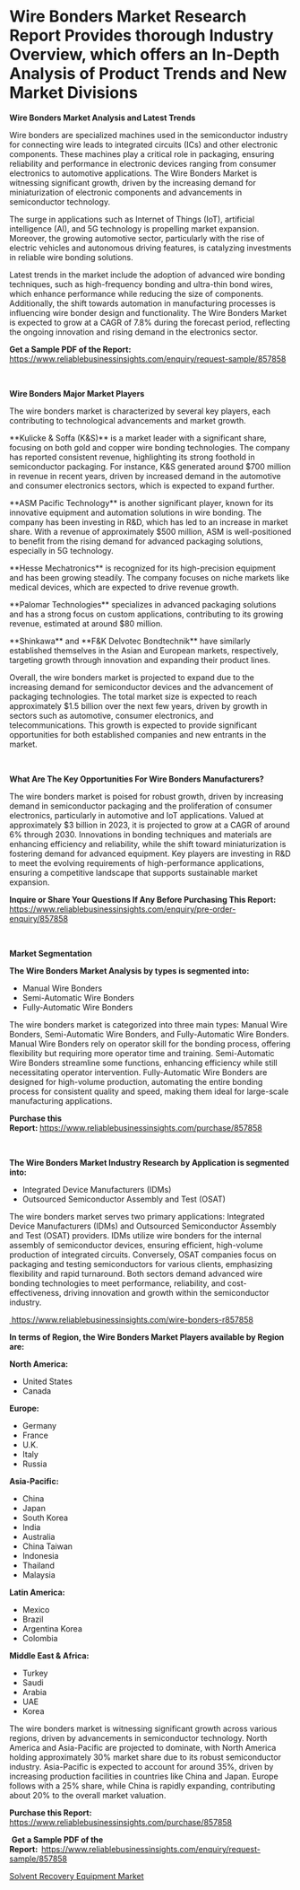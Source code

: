 <p><h1>Wire Bonders Market Research Report Provides thorough Industry Overview, which offers an In-Depth Analysis of Product Trends and New Market Divisions</h1></p><p><strong>Wire Bonders Market Analysis and Latest Trends</strong></p>
<p><p>Wire bonders are specialized machines used in the semiconductor industry for connecting wire leads to integrated circuits (ICs) and other electronic components. These machines play a critical role in packaging, ensuring reliability and performance in electronic devices ranging from consumer electronics to automotive applications. The Wire Bonders Market is witnessing significant growth, driven by the increasing demand for miniaturization of electronic components and advancements in semiconductor technology.</p><p>The surge in applications such as Internet of Things (IoT), artificial intelligence (AI), and 5G technology is propelling market expansion. Moreover, the growing automotive sector, particularly with the rise of electric vehicles and autonomous driving features, is catalyzing investments in reliable wire bonding solutions. </p><p>Latest trends in the market include the adoption of advanced wire bonding techniques, such as high-frequency bonding and ultra-thin bond wires, which enhance performance while reducing the size of components. Additionally, the shift towards automation in manufacturing processes is influencing wire bonder design and functionality. The Wire Bonders Market is expected to grow at a CAGR of 7.8% during the forecast period, reflecting the ongoing innovation and rising demand in the electronics sector.</p></p>
<p><strong>Get a Sample PDF of the Report:&nbsp;</strong> <a href="https://www.reliablebusinessinsights.com/enquiry/request-sample/857858?utm_campaign=2250&utm_medium=2&utm_source=Github&utm_content=ia&utm_term=17022025&utm_id=wire-bonders">https://www.reliablebusinessinsights.com/enquiry/request-sample/857858</a></p>
<p>&nbsp;</p>
<p><strong>Wire Bonders Major Market Players</strong></p>
<p><p>The wire bonders market is characterized by several key players, each contributing to technological advancements and market growth. </p><p>**Kulicke & Soffa (K&S)** is a market leader with a significant share, focusing on both gold and copper wire bonding technologies. The company has reported consistent revenue, highlighting its strong foothold in semiconductor packaging. For instance, K&S generated around $700 million in revenue in recent years, driven by increased demand in the automotive and consumer electronics sectors, which is expected to expand further.</p><p>**ASM Pacific Technology** is another significant player, known for its innovative equipment and automation solutions in wire bonding. The company has been investing in R&D, which has led to an increase in market share. With a revenue of approximately $500 million, ASM is well-positioned to benefit from the rising demand for advanced packaging solutions, especially in 5G technology.</p><p>**Hesse Mechatronics** is recognized for its high-precision equipment and has been growing steadily. The company focuses on niche markets like medical devices, which are expected to drive revenue growth. </p><p>**Palomar Technologies** specializes in advanced packaging solutions and has a strong focus on custom applications, contributing to its growing revenue, estimated at around $80 million. </p><p>**Shinkawa** and **F&K Delvotec Bondtechnik** have similarly established themselves in the Asian and European markets, respectively, targeting growth through innovation and expanding their product lines.</p><p>Overall, the wire bonders market is projected to expand due to the increasing demand for semiconductor devices and the advancement of packaging technologies. The total market size is expected to reach approximately $1.5 billion over the next few years, driven by growth in sectors such as automotive, consumer electronics, and telecommunications. This growth is expected to provide significant opportunities for both established companies and new entrants in the market.</p></p>
<p>&nbsp;</p>
<p><strong>What Are The Key Opportunities For Wire Bonders Manufacturers?</strong></p>
<p><p>The wire bonders market is poised for robust growth, driven by increasing demand in semiconductor packaging and the proliferation of consumer electronics, particularly in automotive and IoT applications. Valued at approximately $3 billion in 2023, it is projected to grow at a CAGR of around 6% through 2030. Innovations in bonding techniques and materials are enhancing efficiency and reliability, while the shift toward miniaturization is fostering demand for advanced equipment. Key players are investing in R&D to meet the evolving requirements of high-performance applications, ensuring a competitive landscape that supports sustainable market expansion.</p></p>
<p><strong>Inquire or Share Your Questions If Any Before Purchasing This Report:</strong> <a href="https://www.reliablebusinessinsights.com/enquiry/pre-order-enquiry/857858?utm_campaign=2250&utm_medium=2&utm_source=Github&utm_content=ia&utm_term=17022025&utm_id=wire-bonders">https://www.reliablebusinessinsights.com/enquiry/pre-order-enquiry/857858</a></p>
<p>&nbsp;</p>
<p><strong>Market Segmentation</strong></p>
<p><strong>The Wire Bonders Market Analysis by types is segmented into:</strong></p>
<p><ul><li>Manual Wire Bonders</li><li>Semi-Automatic Wire Bonders</li><li>Fully-Automatic Wire Bonders</li></ul></p>
<p><p>The wire bonders market is categorized into three main types: Manual Wire Bonders, Semi-Automatic Wire Bonders, and Fully-Automatic Wire Bonders. Manual Wire Bonders rely on operator skill for the bonding process, offering flexibility but requiring more operator time and training. Semi-Automatic Wire Bonders streamline some functions, enhancing efficiency while still necessitating operator intervention. Fully-Automatic Wire Bonders are designed for high-volume production, automating the entire bonding process for consistent quality and speed, making them ideal for large-scale manufacturing applications.</p></p>
<p><strong>Purchase this Report:&nbsp;</strong><a href="https://www.reliablebusinessinsights.com/purchase/857858?utm_campaign=2250&utm_medium=2&utm_source=Github&utm_content=ia&utm_term=17022025&utm_id=wire-bonders">https://www.reliablebusinessinsights.com/purchase/857858</a></p>
<p>&nbsp;</p>
<p><strong>The Wire Bonders Market Industry Research by Application is segmented into:</strong></p>
<p><ul><li>Integrated Device Manufacturers (IDMs)</li><li>Outsourced Semiconductor Assembly and Test (OSAT)</li></ul></p>
<p><p>The wire bonders market serves two primary applications: Integrated Device Manufacturers (IDMs) and Outsourced Semiconductor Assembly and Test (OSAT) providers. IDMs utilize wire bonders for the internal assembly of semiconductor devices, ensuring efficient, high-volume production of integrated circuits. Conversely, OSAT companies focus on packaging and testing semiconductors for various clients, emphasizing flexibility and rapid turnaround. Both sectors demand advanced wire bonding technologies to meet performance, reliability, and cost-effectiveness, driving innovation and growth within the semiconductor industry.</p></p>
<p><a href="https://www.reliablebusinessinsights.com/wire-bonders-r857858?utm_campaign=2250&utm_medium=2&utm_source=Github&utm_content=ia&utm_term=17022025&utm_id=wire-bonders">&nbsp;https://www.reliablebusinessinsights.com/wire-bonders-r857858</a></p>
<p><strong>In terms of Region, the Wire Bonders Market Players available by Region are:</strong></p>
<p>
    <p> <strong> North America: </strong>
        <ul>
            <li>United States</li>
            <li>Canada</li>
        </ul>
        </p> 
    <p> <strong> Europe: </strong>
        <ul>
            <li>Germany</li>
            <li>France</li>
            <li>U.K.</li>
            <li>Italy</li>
            <li>Russia</li>
        </ul>
        </p> 
    <p> <strong> Asia-Pacific: </strong>
        <ul>
            <li>China</li>
            <li>Japan</li>
            <li>South Korea</li>
            <li>India</li>
            <li>Australia</li>
            <li>China Taiwan</li>
            <li>Indonesia</li>
            <li>Thailand</li>
            <li>Malaysia</li>
        </ul>
        </p> 
    <p> <strong> Latin America: </strong>
        <ul>
            <li>Mexico</li>
            <li>Brazil</li>
            <li>Argentina Korea</li>
            <li>Colombia</li>
        </ul>
        </p> 
    <p> <strong> Middle East & Africa: </strong>
        <ul>
            <li>Turkey</li>
            <li>Saudi</li>
            <li>Arabia</li>
            <li>UAE</li>
            <li>Korea</li>
        </ul>
    </p>
    </p>
<p><p>The wire bonders market is witnessing significant growth across various regions, driven by advancements in semiconductor technology. North America and Asia-Pacific are projected to dominate, with North America holding approximately 30% market share due to its robust semiconductor industry. Asia-Pacific is expected to account for around 35%, driven by increasing production facilities in countries like China and Japan. Europe follows with a 25% share, while China is rapidly expanding, contributing about 20% to the overall market valuation.</p></p>
<p><strong>Purchase this Report: </strong><a href="https://www.reliablebusinessinsights.com/purchase/857858?utm_campaign=2250&utm_medium=2&utm_source=Github&utm_content=ia&utm_term=17022025&utm_id=wire-bonders">https://www.reliablebusinessinsights.com/purchase/857858</a></p>
<p>&nbsp;<strong>Get a Sample PDF of the Report:&nbsp;&nbsp;</strong><a href="https://www.reliablebusinessinsights.com/enquiry/request-sample/857858?utm_campaign=2250&utm_medium=2&utm_source=Github&utm_content=ia&utm_term=17022025&utm_id=wire-bonders">https://www.reliablebusinessinsights.com/enquiry/request-sample/857858</a></p>
<p><strong></strong></p>
<p><p><a href="https://github.com/jeastefanowicz7816/Market-Research-Report-List-1/blob/main/solvent-recovery-equipment-market.md?utm_campaign=2250&utm_medium=2&utm_source=Github&utm_content=ia&utm_term=17022025&utm_id=wire-bonders">Solvent Recovery Equipment Market</a></p></p>